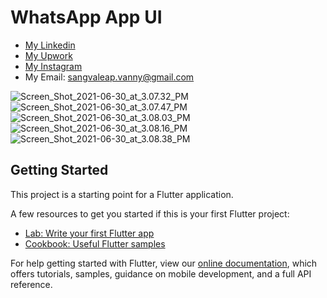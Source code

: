 # WhatsApp App UI

- [My Linkedin](https://www.linkedin.com/in/sangvaleap-vanny-353b25aa/)
- [My Upwork](https://www.upwork.com/freelancers/~01482fe63544bbcb48)
- [My Instagram](https://www.instagram.com/sangvaleap.v/)
- My Email: sangvaleap.vanny@gmail.com

![Screen_Shot_2021-06-30_at_3.07.32_PM](/uploads/67d25ce29e78f67b9ace343d6765006b/Screen_Shot_2021-06-30_at_3.07.32_PM.png)
![Screen_Shot_2021-06-30_at_3.07.47_PM](/uploads/a84518c0294caa6c580312c3e97812a8/Screen_Shot_2021-06-30_at_3.07.47_PM.png)
![Screen_Shot_2021-06-30_at_3.08.03_PM](/uploads/54230d2aac04083fc829d80de0a7836f/Screen_Shot_2021-06-30_at_3.08.03_PM.png)
![Screen_Shot_2021-06-30_at_3.08.16_PM](/uploads/f2c7fb134ab3655316f9fc94e3b80f8b/Screen_Shot_2021-06-30_at_3.08.16_PM.png)
![Screen_Shot_2021-06-30_at_3.08.38_PM](/uploads/2e3f0ec1e8d700ca749b425a2cad7ba3/Screen_Shot_2021-06-30_at_3.08.38_PM.png)

## Getting Started

This project is a starting point for a Flutter application.

A few resources to get you started if this is your first Flutter project:

- [Lab: Write your first Flutter app](https://flutter.dev/docs/get-started/codelab)
- [Cookbook: Useful Flutter samples](https://flutter.dev/docs/cookbook)

For help getting started with Flutter, view our
[online documentation](https://flutter.dev/docs), which offers tutorials,
samples, guidance on mobile development, and a full API reference.
